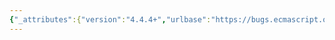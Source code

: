 ```yaml
---
{"_attributes":{"version":"4.4.4+","urlbase":"https://bugs.ecmascript.org/","maintainer":"dherman@mozilla.com"},"bug":{"bug_id":2481,"creation_ts":"2014-01-28 08:13:00 -0800","short_desc":"25.4.4.1.1, 25.4.5: Doubled full stops","delta_ts":"2014-05-13 17:03:21 -0700","product":"Draft for 6th Edition","component":"editorial issue","version":"Rev 22: January 20, 2014 Draft","rep_platform":"All","op_sys":"All","bug_status":"RESOLVED","resolution":"FIXED","priority":"Normal","bug_severity":"normal","everconfirmed":true,"reporter":{"uid":"andrebargull","name":"André Bargull"},"assigned_to":{"uid":"allen","name":"Allen Wirfs-Brock"},"long_desc":[{"commentid":7146,"comment_count":0,"who":{"uid":"andrebargull","name":"André Bargull"},"bug_when":"2014-01-28 08:13:07 -0800","thetext":"- 25.4.4.1.1 Promise.all Resolve Element Functions, preamble, 1st sentence\n- 25.4.5  Properties of the Promise Prototype Object, 3rd sentence\n\nDouble full stops at end of sentence."},{"commentid":8389,"comment_count":1,"who":{"uid":"allen","name":"Allen Wirfs-Brock"},"bug_when":"2014-05-13 17:03:21 -0700","thetext":"fixed in rev24"}]}}
---
```

